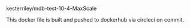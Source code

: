 

kesterriley/mdb-test-10-4-MaxScale

This docker file is built and pushed to dockerhub via circleci on commit.
